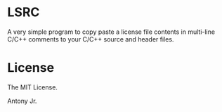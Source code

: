 # LSRC

A very simple program to copy paste a license file contents in multi-line C/C++ comments to your 
C/C++ source and header files.

# License

The MIT License.

Antony Jr.
 
